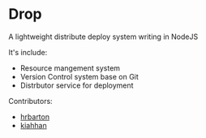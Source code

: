 # Drop

A lightweight distribute deploy system writing in NodeJS

It's include:

+ Resource mangement system
+ Version Control system base on Git
+ Distrbutor service for deployment 


Contributors:

+ [hrbarton](https://github.com/hkbarton)
+ [kiahhan](https://github.com/kiahhan)
